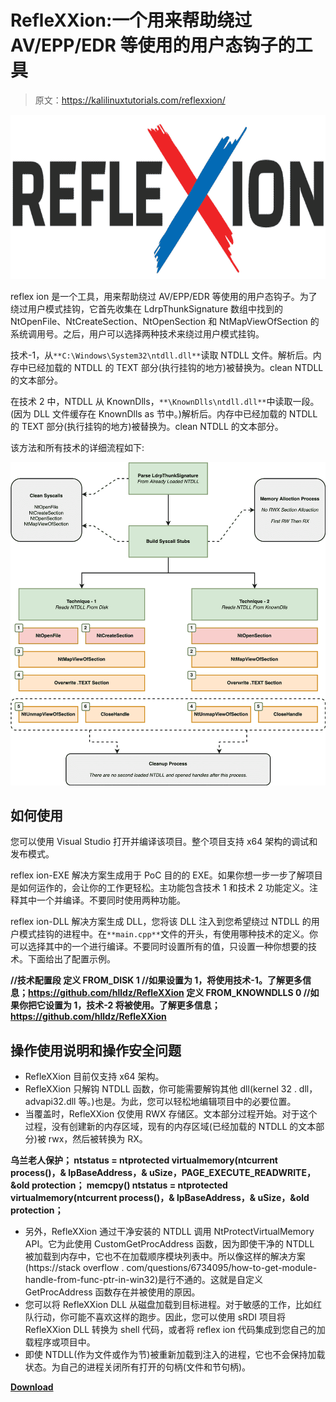 # RefleXXion:一个用来帮助绕过 AV/EPP/EDR 等使用的用户态钩子的工具

> 原文：<https://kalilinuxtutorials.com/reflexxion/>

[![](img//248833c646c038048e3e7f0ba2777d35.png)](https://blogger.googleusercontent.com/img/b/R29vZ2xl/AVvXsEjxHBcr1Ouk6HEgInjIi8cGN5TFpFpkPg1CO45Lc-l3OXMn0-iAzRFzFjvt6kkH4OHoH215_aYQ0uaEHMRLZMNg4mD2dXsLCsJfndRQrTJrYXoapes1r5gmidHPrimicfM2Fx0n30zmut1ex_vB6jDAMNoGZNIk5pE0eDV1xgTTPeqrLFF-EAHZCB4U/s728/reflexxion%20(1).png)

reflex ion 是一个工具，用来帮助绕过 AV/EPP/EDR 等使用的用户态钩子。为了绕过用户模式挂钩，它首先收集在 LdrpThunkSignature 数组中找到的 NtOpenFile、NtCreateSection、NtOpenSection 和 NtMapViewOfSection 的系统调用号。之后，用户可以选择两种技术来绕过用户模式挂钩。

技术-1，从`**C:\Windows\System32\ntdll.dll**`读取 NTDLL 文件。解析后。内存中已经加载的 NTDLL 的 TEXT 部分(执行挂钩的地方)被替换为。clean NTDLL 的文本部分。

在技术 2 中，NTDLL 从 KnownDlls，`**\KnownDlls\ntdll.dll**`中读取一段。(因为 DLL 文件缓存在 KnownDlls as 节中。)解析后。内存中已经加载的 NTDLL 的 TEXT 部分(执行挂钩的地方)被替换为。clean NTDLL 的文本部分。

该方法和所有技术的详细流程如下:

![](img//a2ca6bb9f245a413824bc8f853f2ab61.png)

## 如何使用

您可以使用 Visual Studio 打开并编译该项目。整个项目支持 x64 架构的调试和发布模式。

reflex ion-EXE 解决方案生成用于 PoC 目的的 EXE。如果你想一步一步了解项目是如何运作的，会让你的工作更轻松。主功能包含技术 1 和技术 2 功能定义。注释其中一个并编译。不要同时使用两种功能。

reflex ion-DLL 解决方案生成 DLL，您将该 DLL 注入到您希望绕过 NTDLL 的用户模式挂钩的进程中。在`**main.cpp**`文件的开头，有使用哪种技术的定义。你可以选择其中的一个进行编译。不要同时设置所有的值，只设置一种你想要的技术。下面给出了配置示例。

**//技术配置段
定义 FROM_DISK 1 //如果设置为 1，将使用技术-1。了解更多信息；https://github.com/hlldz/RefleXXion
定义 FROM_KNOWNDLLS 0 //如果你把它设置为 1，技术-2 将被使用。了解更多信息；https://github.com/hlldz/RefleXXion**

## 操作使用说明和操作安全问题

*   RefleXXion 目前仅支持 x64 架构。
*   RefleXXion 只解钩 NTDLL 函数，你可能需要解钩其他 dll(kernel 32 . dll，advapi32.dll 等。)也是。为此，您可以轻松地编辑项目中的必要位置。
*   当覆盖时，RefleXXion 仅使用 RWX 存储区。文本部分过程开始。对于这个过程，没有创建新的内存区域，现有的内存区域(已经加载的 NTDLL 的文本部分)被 rwx，然后被转换为 RX。

**乌兰老人保护；
ntstatus = ntprotected virtualmemory(ntcurrent process()，& lpBaseAddress，& uSize，PAGE_EXECUTE_READWRITE，&old protection；
memcpy()
ntstatus = ntprotected virtualmemory(ntcurrent process()，& lpBaseAddress，& uSize，&old protection；**

*   另外，RefleXXion 通过干净安装的 NTDLL 调用 NtProtectVirtualMemory API。它为此使用 CustomGetProcAddress 函数，因为即使干净的 NTDLL 被加载到内存中，它也不在加载顺序模块列表中。所以像这样的解决方案(https://stack overflow . com/questions/6734095/how-to-get-module-handle-from-func-ptr-in-win32)是行不通的。这就是自定义 GetProcAddress 函数存在并被使用的原因。
*   您可以将 RefleXXion DLL 从磁盘加载到目标进程。对于敏感的工作，比如红队行动，你可能不喜欢这样的跑步。因此，您可以使用 sRDI 项目将 RefleXXion DLL 转换为 shell 代码，或者将 reflex ion 代码集成到您自己的加载程序或项目中。
*   即使 NTDLL(作为文件或作为节)被重新加载到注入的进程，它也不会保持加载状态。为自己的进程关闭所有打开的句柄(文件和节句柄)。

[**Download**](https://github.com/hlldz/RefleXXion)